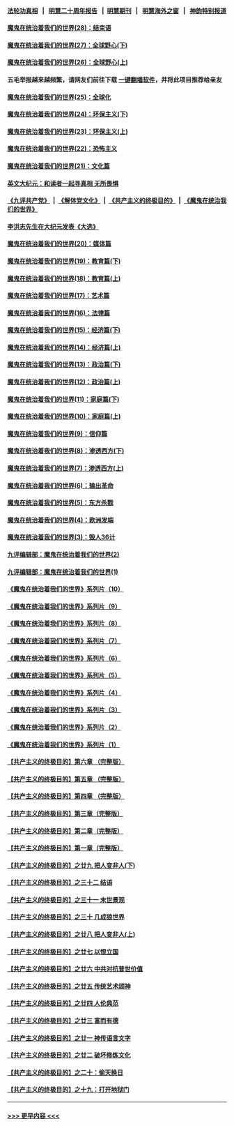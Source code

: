 #### [法轮功真相](https://github.com/gfw-breaker/truth/blob/master/README.md?t=0) &nbsp;&nbsp;|&nbsp;&nbsp; [明慧二十周年报告](https://github.com/gfw-breaker/mh-reports/blob/master/README.md?t=0) &nbsp;&nbsp;|&nbsp;&nbsp;[明慧期刊](https://github.com/gfw-breaker/mh-qikan) &nbsp;&nbsp;|&nbsp;&nbsp; [明慧海外之窗](https://github.com/gfw-breaker/mh-news/blob/master/README.md?t=0) &nbsp;&nbsp;|&nbsp;&nbsp; [神韵特别报道](https://github.com/gfw-breaker/mh-news/blob/master/shenyun.md?t=0)
#### [魔鬼在统治着我们的世界(28)：结束语](../pages/nsc422/n10936246.md?t=06161451) 
#### [魔鬼在统治着我们的世界(27)：全球野心(下)](../pages/nsc422/n10928319.md?t=06161451) 
#### [魔鬼在统治着我们的世界(26)：全球野心(上)](../pages/nsc422/n10900318.md?t=06161451) 
#### 五毛举报越来越频繁，请网友们前往下载 [一键翻墙软件](https://github.com/gfw-breaker/ssr-accounts)，并将此项目推荐给亲友
#### [魔鬼在统治着我们的世界(25)：全球化](../pages/nsc422/n10788205.md?t=06161451) 
#### [魔鬼在统治着我们的世界(24)：环保主义(下)](../pages/nsc422/n10695307.md?t=06161451) 
#### [魔鬼在统治着我们的世界(23)：环保主义(上)](../pages/nsc422/n10688613.md?t=06161451) 
#### [魔鬼在统治着我们的世界(22)：恐怖主义](../pages/nsc422/n10614727.md?t=06161451) 
#### [魔鬼在统治着我们的世界(21)：文化篇](../pages/nsc422/n10597706.md?t=06161451) 
#### [英文大纪元：和读者一起寻真相 无所畏惧](../pages/nsc422/n12542027.md?t=06161451) 
#### [《九评共产党》](https://github.com/begood0513/9ping.md/blob/master/README.md) &nbsp;|&nbsp; [《解体党文化》](../../../../jtdwh.md/blob/master/README.md)  &nbsp;|&nbsp; [《共产主义的终极目的》](../../../../gczydzjmd.md/blob/master/README.md) &nbsp;|&nbsp; [《魔鬼在统治我们的世界》](../../../../mgztzwmdsj.md/blob/master/README.md) 
#### [李洪志先生在大纪元发表《大选》](../pages/nsc422/n12534746.md?t=06161451) 
#### [魔鬼在统治着我们的世界(20)：媒体篇](../pages/nsc422/n10586579.md?t=06161451) 
#### [魔鬼在统治着我们的世界(19)：教育篇(下)](../pages/nsc422/n10564808.md?t=06161451) 
#### [魔鬼在统治着我们的世界(18)：教育篇(上)](../pages/nsc422/n10526970.md?t=06161451) 
#### [魔鬼在统治着我们的世界(17)：艺术篇](../pages/nsc422/n10499093.md?t=06161451) 
#### [魔鬼在统治着我们的世界(16)：法律篇](../pages/nsc422/n10485969.md?t=06161451) 
#### [魔鬼在统治着我们的世界(15)：经济篇(下)](../pages/nsc422/n10469975.md?t=06161451) 
#### [魔鬼在统治着我们的世界(14)：经济篇(上)](../pages/nsc422/n10457370.md?t=06161451) 
#### [魔鬼在统治着我们的世界(13)：政治篇(下)](../pages/nsc422/n10448270.md?t=06161451) 
#### [魔鬼在统治着我们的世界(12)：政治篇(上)](../pages/nsc422/n10444576.md?t=06161451) 
#### [魔鬼在统治着我们的世界(11)：家庭篇(下)](../pages/nsc422/n10440961.md?t=06161451) 
#### [魔鬼在统治着我们的世界(10)：家庭篇(上)](../pages/nsc422/n10435448.md?t=06161451) 
#### [魔鬼在统治着我们的世界(9)：信仰篇](../pages/nsc422/n10432159.md?t=06161451) 
#### [魔鬼在统治着我们的世界(8)：渗透西方(下)](../pages/nsc422/n10429603.md?t=06161451) 
#### [魔鬼在统治着我们的世界(7)：渗透西方(上)](../pages/nsc422/n10426013.md?t=06161451) 
#### [魔鬼在统治着我们的世界(6)：输出革命](../pages/nsc422/n10421536.md?t=06161451) 
#### [魔鬼在统治着我们的世界(5)：东方杀戮](../pages/nsc422/n10417707.md?t=06161451) 
#### [魔鬼在统治着我们的世界(4)：欧洲发端](../pages/nsc422/n10414890.md?t=06161451) 
#### [魔鬼在统治着我们的世界(3)：毁人36计](../pages/nsc422/n10411583.md?t=06161451) 
#### [九评编辑部：魔鬼在统治着我们的世界(2)](../pages/nsc422/n10410036.md?t=06161451) 
#### [九评编辑部：魔鬼在统治着我们的世界(1)](../pages/nsc422/n10406825.md?t=06161451) 
#### [《魔鬼在统治着我们的世界》系列片（10）](../pages/nsc422/n12292670.md?t=06161451) 
#### [《魔鬼在统治着我们的世界》系列片（9）](../pages/nsc422/n12290859.md?t=06161451) 
#### [《魔鬼在统治着我们的世界》系列片（8）](../pages/nsc422/n12287445.md?t=06161451) 
#### [《魔鬼在统治着我们的世界》系列片（7）](../pages/nsc422/n12283425.md?t=06161451) 
#### [《魔鬼在统治着我们的世界》系列片（6）](../pages/nsc422/n12282314.md?t=06161451) 
#### [《魔鬼在统治着我们的世界》系列片（5）](../pages/nsc422/n12281419.md?t=06161451) 
#### [《魔鬼在统治着我们的世界》系列片（4）](../pages/nsc422/n12274024.md?t=06161451) 
#### [《魔鬼在统治着我们的世界》系列片（3）](../pages/nsc422/n12271322.md?t=06161451) 
#### [《魔鬼在统治着我们的世界》系列片（2）](../pages/nsc422/n12269049.md?t=06161451) 
#### [《魔鬼在统治着我们的世界》系列片（1）](../pages/nsc422/n12267575.md?t=06161451) 
#### [【共产主义的终极目的】第六章 （完整版）](../pages/nsc422/n11428913.md?t=06161451) 
#### [【共产主义的终极目的】第五章 （完整版）](../pages/nsc422/n11428912.md?t=06161451) 
#### [【共产主义的终极目的】第四章 （完整版）](../pages/nsc422/n11428907.md?t=06161451) 
#### [【共产主义的终极目的】第三章（完整版）](../pages/nsc422/n11428848.md?t=06161451) 
#### [【共产主义的终极目的】第二章（完整版）](../pages/nsc422/n11428831.md?t=06161451) 
#### [【共产主义的终极目的】第一章（完整版）](../pages/nsc422/n11417651.md?t=06161451) 
#### [【共产主义的终极目的】之廿九 把人变非人(下)](../pages/nsc422/n11344140.md?t=06161451) 
#### [【共产主义的终极目的】之三十二 结语](../pages/nsc422/n11360535.md?t=06161451) 
#### [【共产主义的终极目的】之三十一 末世景观](../pages/nsc422/n11351129.md?t=06161451) 
#### [【共产主义的终极目的】之三十 几成狼世界](../pages/nsc422/n11348280.md?t=06161451) 
#### [【共产主义的终极目的】之廿八 把人变非人(上)](../pages/nsc422/n11340492.md?t=06161451) 
#### [【共产主义的终极目的】之廿七 以恨立国](../pages/nsc422/n11336944.md?t=06161451) 
#### [【共产主义的终极目的】之廿六 中共对抗普世价值](../pages/nsc422/n11324785.md?t=06161451) 
#### [【共产主义的终极目的】之廿五 传统艺术颂神](../pages/nsc422/n11296396.md?t=06161451) 
#### [【共产主义的终极目的】之廿四 人伦典范](../pages/nsc422/n11296397.md?t=06161451) 
#### [【共产主义的终极目的】之廿三 富而有德](../pages/nsc422/n11283598.md?t=06161451) 
#### [【共产主义的终极目的】之廿一 神传语言文字](../pages/nsc422/n11263265.md?t=06161451) 
#### [【共产主义的终极目的】之廿二 破坏修炼文化](../pages/nsc422/n11245728.md?t=06161451) 
#### [【共产主义的终极目的】之二十：偷天换日](../pages/nsc422/n11238846.md?t=06161451) 
#### [【共产主义的终极目的】之十九：打开地狱门](../pages/nsc422/n11206376.md?t=06161451) 

----
#### [ >>> 更早内容 <<< ](../indexes/nsc422-earlier.md)
